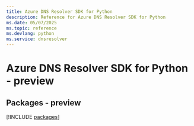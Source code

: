 ```yaml
---
title: Azure DNS Resolver SDK for Python
description: Reference for Azure DNS Resolver SDK for Python
ms.date: 05/07/2025
ms.topic: reference
ms.devlang: python
ms.service: dnsresolver
---
```

# Azure DNS Resolver SDK for Python - preview
## Packages - preview
[!INCLUDE [packages](dns-resolver-index.md)]